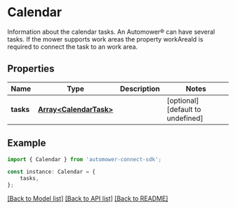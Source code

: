 # Calendar

Information about the calendar tasks. An Automower® can have several tasks. If the mower supports work areas the property workAreaId is required to connect the task to an work area.

## Properties

Name | Type | Description | Notes
------------ | ------------- | ------------- | -------------
**tasks** | [**Array&lt;CalendarTask&gt;**](CalendarTask.md) |  | [optional] [default to undefined]

## Example

```typescript
import { Calendar } from 'automower-connect-sdk';

const instance: Calendar = {
    tasks,
};
```

[[Back to Model list]](../README.md#documentation-for-models) [[Back to API list]](../README.md#documentation-for-api-endpoints) [[Back to README]](../README.md)
